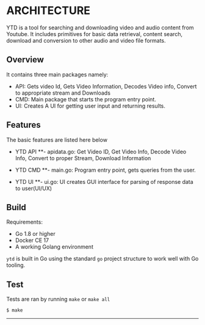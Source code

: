 # ARCHITECTURE

YTD is a tool for searching and downloading video and audio content from Youtube. It includes primitives for basic data retrieval, content search, download and conversion to other audio and video file formats. 



## Overview

It contains three main packages namely: 
* API: Gets video Id, Gets Video Information, Decodes Video info, Convert to appropriate stream and Downloads
* CMD: Main package that starts the program entry point.
* UI:  Creates A UI for getting user input and returning results.

	
## Features

The basic features are listed here below

* YTD API
 **- apidata.go: Get Video ID, Get Video Info, Decode Video Info, Convert to proper Stream, Download Information

* YTD CMD
 **- main.go:	Program entry point, gets queries from the user.

* YTD UI
 **- ui.go:		UI creates GUI interface for parsing of response data to user(UI/UX)


## Build

Requirements:

* Go 1.8 or higher
* Docker CE 17
* A working Golang environment

`ytd` is built in Go using the standard `go` project structure to work well with Go tooling.


## Test

Tests are ran by running `make` or `make all`

```
$ make
```
---
